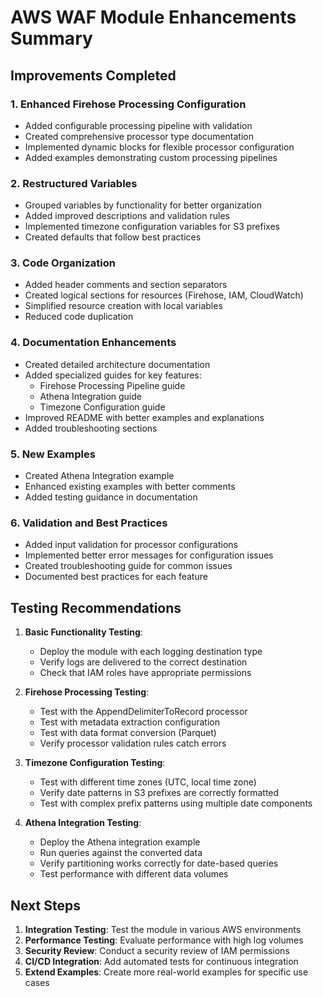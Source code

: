 # AWS WAF Module Enhancements Summary

## Improvements Completed

### 1. Enhanced Firehose Processing Configuration
- Added configurable processing pipeline with validation
- Created comprehensive processor type documentation
- Implemented dynamic blocks for flexible processor configuration
- Added examples demonstrating custom processing pipelines

### 2. Restructured Variables
- Grouped variables by functionality for better organization
- Added improved descriptions and validation rules
- Implemented timezone configuration variables for S3 prefixes
- Created defaults that follow best practices

### 3. Code Organization
- Added header comments and section separators
- Created logical sections for resources (Firehose, IAM, CloudWatch)
- Simplified resource creation with local variables
- Reduced code duplication

### 4. Documentation Enhancements
- Created detailed architecture documentation
- Added specialized guides for key features:
  - Firehose Processing Pipeline guide
  - Athena Integration guide
  - Timezone Configuration guide
- Improved README with better examples and explanations
- Added troubleshooting sections

### 5. New Examples
- Created Athena Integration example
- Enhanced existing examples with better comments
- Added testing guidance in documentation

### 6. Validation and Best Practices
- Added input validation for processor configurations
- Implemented better error messages for configuration issues
- Created troubleshooting guide for common issues
- Documented best practices for each feature

## Testing Recommendations

1. **Basic Functionality Testing**:
   - Deploy the module with each logging destination type
   - Verify logs are delivered to the correct destination
   - Check that IAM roles have appropriate permissions

2. **Firehose Processing Testing**:
   - Test with the AppendDelimiterToRecord processor
   - Test with metadata extraction configuration
   - Test with data format conversion (Parquet)
   - Verify processor validation rules catch errors

3. **Timezone Configuration Testing**:
   - Test with different time zones (UTC, local time zone)
   - Verify date patterns in S3 prefixes are correctly formatted
   - Test with complex prefix patterns using multiple date components

4. **Athena Integration Testing**:
   - Deploy the Athena integration example
   - Run queries against the converted data
   - Verify partitioning works correctly for date-based queries
   - Test performance with different data volumes

## Next Steps

1. **Integration Testing**: Test the module in various AWS environments
2. **Performance Testing**: Evaluate performance with high log volumes
3. **Security Review**: Conduct a security review of IAM permissions
4. **CI/CD Integration**: Add automated tests for continuous integration
5. **Extend Examples**: Create more real-world examples for specific use cases
